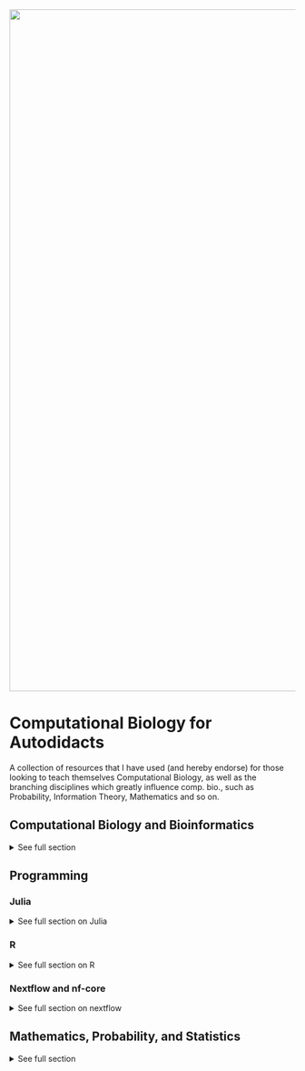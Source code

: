 <img src="https://abfabrugcleaning.co.uk/wp-content/uploads/2015/06/Rug-Cleaning-Header-Default.jpg" height="" width="1200" align="center">



# Computational Biology for Autodidacts
A collection of resources that I have used (and hereby endorse) for those looking to teach themselves Computational Biology, as well as the branching disciplines which greatly influence comp. bio., such as Probability, Information Theory, Mathematics and so on. 

## Computational Biology and Bioinformatics
<details>
<summary> See full section </summary>

### Courses
#### Applied Computational Genomics at the University of Utah (2020/2021)
If you've had to do play around with .bam and .bed files than you've very likely come in contact with the excellent program called [Bedtools](https://bedtools.readthedocs.io/en/latest/index.html). Almost every time I need to use this program I discover something new about it, it just keeps on giving. The brain behind the Bedtools is [Aaron Quinlan](http://quinlanlab.org), a leading Computational Biologist out of the University of Utah . He offers a Semester long, **completely free** course which lives on [GitHub](https://github.com/quinlan-lab/applied-computational-genomics). Do you notice the trend here? World class thinkers who are willing to spread their knowledge, help others, and move Science forward, all without paywalls. Pay it forward if you ever get the chance! This is a great, in depth course which has many practical tutorials embedded within it. The homework is challenging and fulfilling - I have learned a lot here. Did I mention that Aaron is a terrific, down to earth teacher?

* Beginner/ entry level 
* Head over to [https://github.com/quinlan-lab/applied-computational-genomics](https://github.com/quinlan-lab/applied-computational-genomics)

#### Foundations of Computational and Systems Biology 
I can't be the only one who's jaw hits the floor when they see how rich MIT Open Course Ware has become, and how far back their content reaches in time. There are perhaps no better examples of the spirit of education than this initiative. Free lectures by some of the worlds top thinkers? You've gotta be kidding me. MIT Open Courserware was made for auto-didacts, there is little more you could ask for when seeking to educate yourself. Detailed course structures and trajectories, additional recommended readings, good quality videos, and no pay walls - yes!  

This course is run by a couple of great educators (Christopher Burge, David Gifford &amp; Ernest Fraenkel), who are also highly capable Scientists in their own right. For one, Chris Burge is one of the pioneers of *ab initio* gene prediction, a highly successful paradigm which allowed us to understand and annotate much of the early high throughput sequencing data. He is also centrally involved in the popular "Mixture of Isoforms" [(MISO)](https://sci-hub.st/10.1038/nmeth.1528) package. I recommend watching each lecture closely and definitely reading the accompanying writings. This is quite the intensive program if you decide to apply yourself, and it covers a sufficiently broad sweep of the field to give you the confidence to move forwards.  

* Late beginner/intermediate level
* [https://ocw.mit.edu/courses/biology/7-91j-foundations-of-computational-and-systems-biology-spring-2014/](https://ocw.mit.edu/courses/biology/7-91j-foundations-of-computational-and-systems-biology-spring-2014/) 

### Books
#### Biological Sequence Analysis: Probabilistic Models of Proteins and Nucleic Acids 
An oldie but a goody. Sean Eddy, Durbin et al., have all created phenomenal software that countless folks appreciate, the book stands on its own. Extensive and detailed, not to be taken lightly. 
Find more about here on Sean's [website](http://eddylab.org/cupbook.html). PDF copies may or may not be floating about * wink *. 

#### Algorithms on Strings, Trees, and Sequences 
Computer Science and Computational Biology by [Dan Gusfield](https://www.cambridge.org/core/books/algorithms-on-strings-trees-and-sequences/F0B095049C7E6EF5356F0A26686C20D3). Terrific detail, and since it was released eons ago, likely starts from a more ground level point of view. 

</details>

## Programming 

### Julia
<details> 
<summary> See full section on Julia </summary>

#### Courses and Workshops 

[Advanced Scientific Computing: Producing Better Code by Tim Holy](https://youtube.com/playlist?list=PL-G47MxHVTewUm5ywggLvmbUCNOD2RbKA&si=JyUkp6ItntQLnQXf)   
A terrific, short course on the use of Julia for scientific computing. Worth watching even for just the first lecture "Why Julia?" 

[Julia Advance](https://youtube.com/playlist?list=PLOU8LxhyFylKQO--4HIjX7_uzzVfRd5xu&si=4tsZ826J-FynYz8M). A more advanced YouTube playlist which deals with topics in Julia that are best approached once one has a decent feel for the language and can get around the ecosystem comfortably. 

[Julia for Data Science by Huda Nassar](https://youtube.com/playlist?list=PLP8iPy9hna6QuDTt11Xxonnfal91JhqjO&si=Vz_vOfZsUH9Y5MuA)   
Another terrific, medium level course specifically geared towards Data Science. Videos are of varying lengths and difficulties.   

[Julia Programming with a Data Scientist by Randy Davila](https://youtube.com/playlist?list=PLiUo37D6MN3GTDUk28NYIXqSl1hGVoni0&si=meBhZvubeXFE5EkZ)
A 6 part series which uses famous datasets such as Iris, to explore the data analytic workflows in Julia.

[Dr. Watson and Good Scientific Code Workshop](https://www.youtube.com/watch?v=x3swaMSCcYk) 
Dr. Watson is a clever workspace/code/project organiser which aims to standardise and simplify the way one initiates scientific projects in Julia. The documentation is extensive, and the 4 hour workshops covers both the technical purpose of the software, alongside the philosophy for why one ought to approach their projects in this manner. I found it compelling, and though I haven't started a project from the ground up using Julia, I have incorporated the ethos into my daily workflows. 

#### Books 

[Think Julia by Ben Lauwens and Allen B. Downey](https://github.com/BenLauwens/ThinkJulia.jl)   
Perhaps the best starting point for one interested in working through a text and progressively walking through topics. The book is a portover from the popular [Think Python by Allen B. Downey](https://allendowney.github.io/ThinkPython/). I learned a great deal from this one, and found a load of additional references which I am still pursuing, such as [Introduction to the Theory of Computation](), and the [Structure and Interpretation of Computer Programs]() . A phenomenal book. 

[Julia for Data Analysis by Bogumił Kamiński](https://www.manning.com/books/julia-for-data-analysis)
Bogumił  is the creator and maintainer of the powerful [DataFrames.jl
package](https://dataframes.juliadata.org/stable/). He is a frequent
contributer to StackExchange and the the official Julia forum. If you've got a
weird question, Bogumił has likely given the answer to it somewhere.. His short
blog posts are also very helpful. 

[Statistics with Julia by Yoni Nazarathy and Hayden Klok](https://statisticswithjulia.org/)   
An ideal reference text for approaching Statistics in Julia. Julia itself has a
noteworthy number of statistics modules built into it's Base feature set, so
you'd be surprised how far you can do on the bare bones. The source for the
book is [open](https://github.com/h-Klok/StatsWithJuliaBook), and there are a
handful of [tutorials](https://statisticswithjulia.org/tutorials/) on the books
site. Yoni still works at the University of Queensland where I completed my
post-graduate studies, I'm still regretful that I never got a chance to meet
with him.   

#### Blog Posts
* [Best practise: organising code in Julia](https://discourse.julialang.org/t/best-practise-organising-code-in-julia/74362/2) - really terrific guide, worth much!

To be continued... 

</details> 

### R
<details> 
<summary> See full section on R </summary> 

#### Courses
[Data Science: Foundations using R on Coursera](https://www.coursera.org/specializations/data-science-foundations-r)   
If you're in the genomics-bioinformatics space, the name Jeff Leek is likely
familiar, and probably that of Roger Peng also. Both are excellent educators and
forthright scientists. I learned a whole lot from [Jeff Leek's guide to
genomics papers](https://github.com/jtleek/genomicspapers). An appreciation of
the sources of variability and noise in genomics data was a yuuge take away
from the papers, so I was glad to find this R course. It provides a easy to
medium level entrypoint to R, often times using genomics data as examples.
At the same time as I was learning R, I decided to primarily use Julia to work through the weekly problem sets, giving myself an additional opportunity to learn more of the latter language.   

#### Books 
[R for Data Science by Hadley Wickham, Mine Cetinkaya-Rundel, and Garrett Grolemund](https://r4ds.hadley.nz/)   
A classic at this point - completely free online, need more be said? 

</details> 

### Nextflow and nf-core 
<details> 
<summary> See full section on nextflow </summary> 

I must admit, the documentation for Nextflow and nf-core has always felt
slightly scattered to me, with overlapping and counter-intuitive "Tutorials,
Guides, Examples, Best practices" sections across their web footprint. 

The roadmap that I eventually narrowed down 

</details>


## Mathematics, Probability, and Statistics
<details>
<summary> See full section </summary>

Coming from Biology, a field closely wedded to the qualitative aspects of Scientific inference, where our formal training for the most part omits many of the approaches utilised by the 'harder sciences', the transition to the quantitative world has perhaps been the most challenging part of this. In some respects, you must undergo a great change in how you approach problems, how you approach data and measures, and your relationship to truth and validity. Much of this can be uncomfortable, as you must confront the fragility of your prior approaches to questions. Personally, this is an ongoing project which demands a lot of effort and grit. I have immensely appreciated this change in my thought processes, and am very grateful that it has taken place. The world is a bigger place now than it ever was. A world where precision, consistency, and repetition are emphasised. You will likely develop an obsession with priors, and with starting assumptions. Sometimes before we can even approach a problem, we must sketch out some vague axioms we believe to be important. Unfortunately, these topics are taught in notoriously bland ways across campuses alike - they are premature, are forced, and very often, the student barely has any confidence in their own logic and reasoning. Such courses may at times skip over the very basic reason for using tools such as probability theory in the first place; to make *better* decisions in the presence of uncertainty.

### Statistics
#### Books
##### Intuitive Biostatistics: A Nonmathematical Guide to Statistical Thinking
I believe this is the most comfortable introduction to conceptualising problems, and answers, in a more quantitative manner. As the title outlines, this book is almost purely built on intuitive explanations of key, widely used procedures in statistics. It explains what x is, when you would do x, why you would do it, why you wouldn't, and more appropriately, the assumptions and biases associated with x. If you're afraid of equations (overcome this fear as soon as possible, there is nothing to fear), you'll be given that first bit of confidence that should then give you the enthusiasm and energy to continue developing. The language here is very clear, very direct, very concise and to the point. The text is very honest, and works hard to provide bountiful examples of both good and bad uses of statistics in the literature. You will enjoy working through it, trust! The author Harvey Motulsky is the founder of [GraphPad](https://www.graphpad.com/company/) Statistical Analysis software, so you may have already come across his creations without knowing! There is also a smaller streamlined text from Harvey called "Essential Biostatistics", which is also worth reading if you just need a straight forward and reduced explanation. One last note, this book leans heavily towards biomedical research, and so most of the examples pull directly from this field. Strongly recommended. 

* PERFECT for absolute beginners. Great reference to have on hand for those more familiar. 
* I must admit, the book is not cheap, and the smaller "Essential" book is just not worth buying - it is an anorexic ~150 pages of widely spaced formatting. I used library copies for both until I had enough savings to purchase the larger of the two books. If you prefer eBooks than I'd go looking.

### Probability theory 

[Reasoning About Luck: Probability and its Uses in Physics](https://www.cambridge.org/core/books/reasoning-about-luck/10C483B28237DF9B870E841794DB9541)

[MIT Introductionn to
Probability](https://ocw.mit.edu/courses/res-6-012-introduction-to-probability-spring-2018/)
alongside the prescribed text [Introduction to Probability by  Dimitri P.
Bertsekas and John N. Tsitsiklis](http://athenasc.com/probbook.html), with
[YouTube
lectures](https://youtube.com/playlist?list=PLUl4u3cNGP60hI9ATjSFgLZpbNJ7myAg6&si=u95oAqTauX9_uneH)   

[Probability: For the Enthusiastic Beginner](https://davidmorin.physics.fas.harvard.edu/books/probability/)   

### Mathematics 

[Combinatorics Through Guided Discovery by Kenneth P. Bogart](https://bogart.openmathbooks.org/)

[No Bullshit Guide to Math and Physics by Ivan Savov](https://bogart.openmathbooks.org/)

Mathematics for Nonmathematicians by Morris Kline
The great Kline. 

[Art of Problem Solving Vol 1. by Sandor Lehoczky and Richard Rusczyk](https://artofproblemsolving.com/store/book/aops-vol1)

</details>
